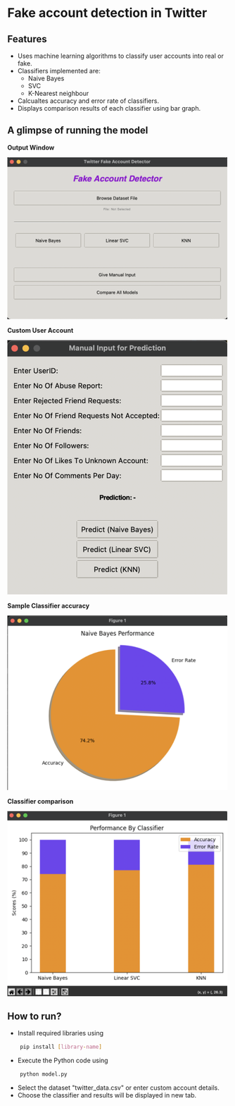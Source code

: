 # Fake account detection in Twitter

## Features
- Uses machine learning algorithms to classify user accounts into real or fake.
- Classifiers implemented are:
	- Naive Bayes
	- SVC
	- K-Nearest neighbour
- Calcualtes accuracy and error rate of classifiers.
- Displays comparison results of each classifier using bar graph.

## A glimpse of running the model
**Output Window**

<img src="/image/1.png" width="500">

**Custom User Account**

<img src="/image/2.png" width="500" >

**Sample Classifier accuracy**

<img src="/image/3.png" width="500">

**Classifier comparison**

<img src="/image/4.png" width="500">


## How to run?
- Install required libraries using
```bash
	pip install [library-name]
```
- Execute the Python code using
```bash
	python model.py
```
- Select the dataset "twitter_data.csv" or enter custom account details.
- Choose the classifier and results will be displayed in new tab.

